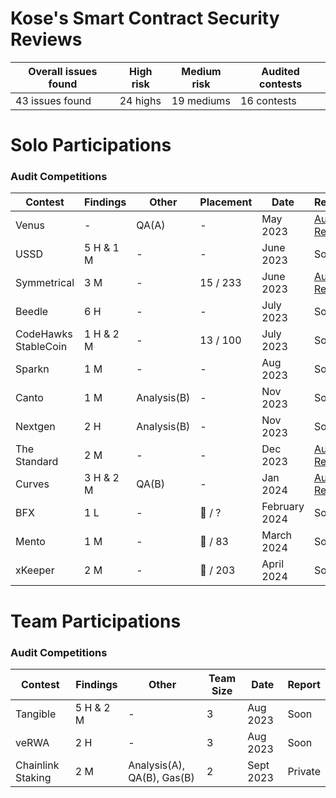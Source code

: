 # Kose's Smart Contract Security Reviews

| Overall issues found | High risk | Medium risk | Audited contests |
| --- | --- |--- | --- |
| 43 issues found | 24 highs | 19 mediums | 16 contests |

# Solo Participations

### Audit Competitions

| Contest | Findings | Other | Placement | Date | Report |
| --- | --- | --- | --- | --- | --- |
| Venus | -   | QA(A) | - | May 2023 | [Audit Report](https://github.com/kosedogus/audits/blob/main/Audit%20Reports/Venus.md) |
| USSD | 5 H & 1 M | - | - | June 2023 | Soon |
| Symmetrical | 3 M | -  | 15 / 233 | June 2023 | [Audit Report](https://github.com/kosedogus/audits/blob/main/Audit%20Reports/Symmetrical.md) | 
| Beedle | 6 H  | -   | - | July 2023 | Soon |
| CodeHawks StableCoin | 1 H & 2 M  | - | 13 / 100 | July 2023 | Soon |
| Sparkn | 1 M   | -   | - | Aug 2023 | Soon |
| Canto | 1 M   | Analysis(B)   | - | Nov 2023 |Soon | 
| Nextgen | 2 H | Analysis(B)   | - | Nov 2023 |Soon |
| The Standard | 2 M  | -   | - | Dec 2023 | [Audit Report](https://github.com/kosedogus/audits/blob/main/Audit%20Reports/The%20Standard.md) |
| Curves | 3 H & 2 M  | QA(B)   | - | Jan 2024 | [Audit Report](https://github.com/kosedogus/audits/blob/main/Audit%20Reports/Curves.md) |
| BFX | 1 L | -  | 🥉 / ? | February 2024 |Soon |
| Mento | 1 M | -  | 🥇 / 83 | March 2024 |Soon |
| xKeeper | 2 M | -  | 🥇 / 203 | April 2024 |Soon |

# Team Participations

### Audit Competitions

| Contest | Findings | Other | Team Size | Date | Report |
| --- | --- | --- | --- | --- | --- | 
| Tangible | 5 H & 2 M | -  | 3   | Aug 2023 | Soon |
| veRWA | 2 H | -   | 3   |  Aug 2023 | Soon |
| Chainlink Staking  | 2 M  | Analysis(A), QA(B), Gas(B)  | 2 | Sept 2023 | Private |


